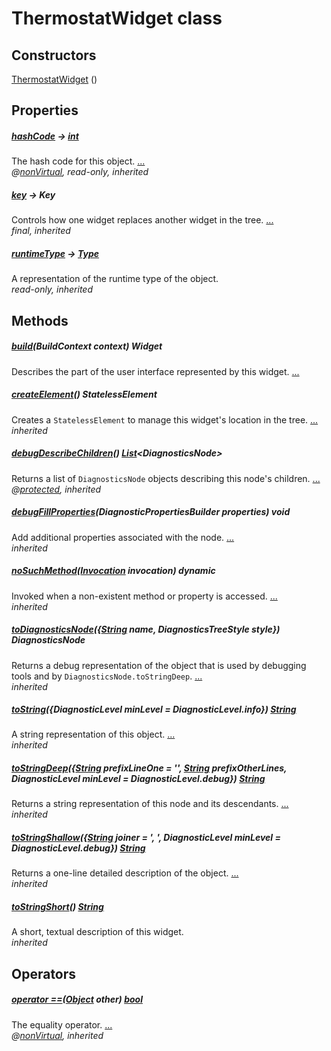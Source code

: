 


# ThermostatWidget class












## Constructors

[ThermostatWidget](../components_thermostat_widget/ThermostatWidget/ThermostatWidget.md) ()

    


## Properties

##### [hashCode](../components_thermostat_widget/ThermostatWidget/hashCode.md) &#8594; [int](https://api.flutter.dev/flutter/dart-core/int-class.html)



The hash code for this object. [...](../components_thermostat_widget/ThermostatWidget/hashCode.md)  
_@[nonVirtual](https://pub.dev/documentation/meta/1.3.0/meta/nonVirtual-constant.html), read-only, inherited_



##### [key](../components_thermostat_widget/ThermostatWidget/key.md) &#8594; Key



Controls how one widget replaces another widget in the tree. [...](../components_thermostat_widget/ThermostatWidget/key.md)  
_final, inherited_



##### [runtimeType](https://api.flutter.dev/flutter/dart-core/Object/runtimeType.html) &#8594; [Type](https://api.flutter.dev/flutter/dart-core/Type-class.html)



A representation of the runtime type of the object.   
_read-only, inherited_




## Methods

##### [build](../components_thermostat_widget/ThermostatWidget/build.md)(BuildContext context) Widget



Describes the part of the user interface represented by this widget. [...](../components_thermostat_widget/ThermostatWidget/build.md)  




##### [createElement](../components_thermostat_widget/ThermostatWidget/createElement.md)() StatelessElement



Creates a <code>StatelessElement</code> to manage this widget's location in the tree. [...](../components_thermostat_widget/ThermostatWidget/createElement.md)  
_inherited_



##### [debugDescribeChildren](../components_thermostat_widget/ThermostatWidget/debugDescribeChildren.md)() [List](https://api.flutter.dev/flutter/dart-core/List-class.html)&lt;DiagnosticsNode>



Returns a list of <code>DiagnosticsNode</code> objects describing this node's
children. [...](../components_thermostat_widget/ThermostatWidget/debugDescribeChildren.md)  
_@[protected](https://pub.dev/documentation/meta/1.3.0/meta/protected-constant.html), inherited_



##### [debugFillProperties](../components_thermostat_widget/ThermostatWidget/debugFillProperties.md)(DiagnosticPropertiesBuilder properties) void



Add additional properties associated with the node. [...](../components_thermostat_widget/ThermostatWidget/debugFillProperties.md)  
_inherited_



##### [noSuchMethod](https://api.flutter.dev/flutter/dart-core/Object/noSuchMethod.html)([Invocation](https://api.flutter.dev/flutter/dart-core/Invocation-class.html) invocation) dynamic



Invoked when a non-existent method or property is accessed. [...](https://api.flutter.dev/flutter/dart-core/Object/noSuchMethod.html)  
_inherited_



##### [toDiagnosticsNode](../components_thermostat_widget/ThermostatWidget/toDiagnosticsNode.md)({[String](https://api.flutter.dev/flutter/dart-core/String-class.html) name, DiagnosticsTreeStyle style}) DiagnosticsNode



Returns a debug representation of the object that is used by debugging
tools and by <code>DiagnosticsNode.toStringDeep</code>. [...](../components_thermostat_widget/ThermostatWidget/toDiagnosticsNode.md)  
_inherited_



##### [toString](../components_thermostat_widget/ThermostatWidget/toString.md)({DiagnosticLevel minLevel = DiagnosticLevel.info}) [String](https://api.flutter.dev/flutter/dart-core/String-class.html)



A string representation of this object. [...](../components_thermostat_widget/ThermostatWidget/toString.md)  
_inherited_



##### [toStringDeep](../components_thermostat_widget/ThermostatWidget/toStringDeep.md)({[String](https://api.flutter.dev/flutter/dart-core/String-class.html) prefixLineOne = '', [String](https://api.flutter.dev/flutter/dart-core/String-class.html) prefixOtherLines, DiagnosticLevel minLevel = DiagnosticLevel.debug}) [String](https://api.flutter.dev/flutter/dart-core/String-class.html)



Returns a string representation of this node and its descendants. [...](../components_thermostat_widget/ThermostatWidget/toStringDeep.md)  
_inherited_



##### [toStringShallow](../components_thermostat_widget/ThermostatWidget/toStringShallow.md)({[String](https://api.flutter.dev/flutter/dart-core/String-class.html) joiner = ', ', DiagnosticLevel minLevel = DiagnosticLevel.debug}) [String](https://api.flutter.dev/flutter/dart-core/String-class.html)



Returns a one-line detailed description of the object. [...](../components_thermostat_widget/ThermostatWidget/toStringShallow.md)  
_inherited_



##### [toStringShort](../components_thermostat_widget/ThermostatWidget/toStringShort.md)() [String](https://api.flutter.dev/flutter/dart-core/String-class.html)



A short, textual description of this widget.   
_inherited_




## Operators

##### [operator ==](../components_thermostat_widget/ThermostatWidget/operator_equals.md)([Object](https://api.flutter.dev/flutter/dart-core/Object-class.html) other) [bool](https://api.flutter.dev/flutter/dart-core/bool-class.html)



The equality operator. [...](../components_thermostat_widget/ThermostatWidget/operator_equals.md)  
_@[nonVirtual](https://pub.dev/documentation/meta/1.3.0/meta/nonVirtual-constant.html), inherited_











